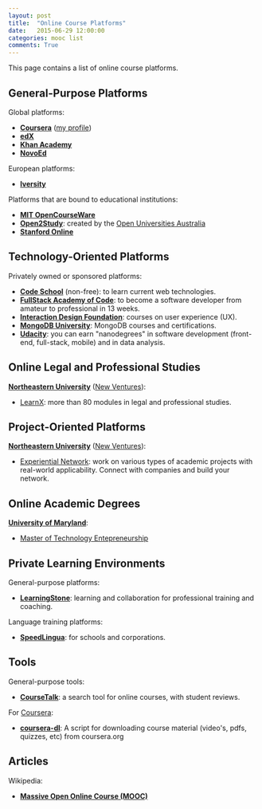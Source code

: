 ```yaml
---
layout: post
title:  "Online Course Platforms"
date:   2015-06-29 12:00:00
categories: mooc list
comments: True
---
```

This page contains a list of online course platforms.

## General-Purpose Platforms

Global platforms:

* __[Coursera](https://www.coursera.org/)__ ([my profile](https://www.coursera.org/user/i/f5e8e3cd9d924091ce4ac49205106740))
* __[edX](https://www.edx.org/)__
* __[Khan Academy](https://www.khanacademy.org/)__
* __[NovoEd](https://novoed.com/)__

European platforms:

* __[Iversity](https://iversity.org/)__

Platforms that are bound to educational institutions:

* __[MIT OpenCourseWare](http://ocw.mit.edu/index.htm)__
* __[Open2Study](https://www.open2study.com/)__: created by the [Open Universities Australia](https://www.open.edu.au/)
* __[Stanford Online](http://online.stanford.edu/)__

## Technology-Oriented Platforms

Privately owned or sponsored platforms:

* __[Code School](https://www.codeschool.com/)__ (non-free): to learn current web technologies.
* __[FullStack Academy of Code](http://www.fullstackacademy.com/)__: to become a software developer from amateur to professional in 13 weeks.
* __[Interaction Design Foundation](https://www.interaction-design.org/courses/)__: courses on user experience (UX).
* __[MongoDB University](https://university.mongodb.com/)__: MongoDB courses and certifications.
* __[Udacity](https://www.udacity.com)__: you can earn "nanodegrees" in software development (front-end, full-stack, mobile) and in data analysis.

## Online Legal and Professional Studies

__[Northeastern University](http://www.northeastern.edu/)__ ([New Ventures](http://www.northeastern.edu/newventures/)):

* [LearnX](http://www.learnx.co/): more than 80 modules in legal and professional studies.

## Project-Oriented Platforms

__[Northeastern University](http://www.northeastern.edu/)__ ([New Ventures](http://www.northeastern.edu/newventures/)):

* [Experiential Network](http://experientialnetwork.org/): work on various types of academic projects with real-world applicability. Connect with companies and build your network.

## Online Academic Degrees

__[University of Maryland](http://www.umd.edu/)__:

* [Master of Technology Entepreneurship](http://mte.umd.edu/)

## Private Learning Environments

General-purpose platforms:

* __[LearningStone](https://www.learningstone.com/)__: learning and collaboration for professional training and coaching.

Language training platforms:

* __[SpeedLingua](http://home.speedlingua.com/en/)__: for schools and corporations.

## Tools

General-purpose tools:

* __[CourseTalk](https://www.coursetalk.com/)__: a search tool for online courses, with student reviews.

For [Coursera](https://www.coursera.org/):

* __[coursera-dl](https://github.com/dgorissen/coursera-dl)__: A script for downloading course material (video's, pdfs, quizzes, etc) from coursera.org

## Articles

Wikipedia:

* __[Massive Open Online Course (MOOC)](https://en.wikipedia.org/wiki/Massive_open_online_course)__

